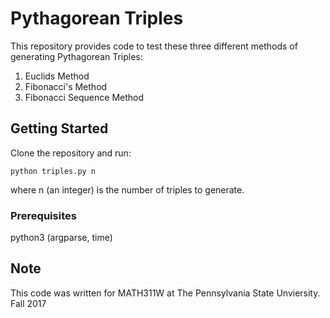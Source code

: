 # Pythagorean Triples

This repository provides code to test these three different methods of generating Pythagorean Triples:
1. Euclids Method
2. Fibonacci's Method
3. Fibonacci Sequence Method

## Getting Started

Clone the repository and run:

    python triples.py n

where n (an integer) is the number of triples to generate.


### Prerequisites

python3 (argparse, time)


## Note
This code was written for MATH311W at The Pennsylvania State Unviersity.
Fall 2017
